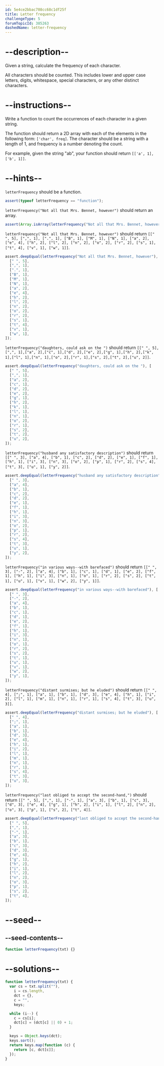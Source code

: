 ```yaml
---
id: 5e4ce2bbac708cc68c1df25f
title: Letter frequency
challengeType: 5
forumTopicId: 385263
dashedName: letter-frequency
---
```


# --description--

Given a string, calculate the frequency of each character.

All characters should be counted. This includes lower and upper case letters, digits, whitespace, special characters, or any other distinct characters.

# --instructions--

Write a function to count the occurrences of each character in a given string.

The function should return a 2D array with each of the elements in the following form: `['char', freq]`. The character should be a string with a length of 1, and frequency is a number denoting the count.

For example, given the string "ab", your function should return `[['a', 1], ['b', 1]]`.

# --hints--

`letterFrequency` should be a function.

```js
assert(typeof letterFrequency == "function");
```

`letterFrequency("Not all that Mrs. Bennet, however")` should return an array.

```js
assert(Array.isArray(letterFrequency("Not all that Mrs. Bennet, however")));
```

`letterFrequency("Not all that Mrs. Bennet, however")` should return `[[" ", 5], [",", 1], [".", 1], ["B", 1], ["M", 1], ["N", 1], ["a", 2], ["e", 4], ["h", 2], ["l", 2], ["n", 2], ["o", 2], ["r", 2], ["s", 1], ["t", 4], ["v", 1], ["w", 1]]`.

```js
assert.deepEqual(letterFrequency("Not all that Mrs. Bennet, however"), [
  [" ", 5],
  [",", 1],
  [".", 1],
  ["B", 1],
  ["M", 1],
  ["N", 1],
  ["a", 2],
  ["e", 4],
  ["h", 2],
  ["l", 2],
  ["n", 2],
  ["o", 2],
  ["r", 2],
  ["s", 1],
  ["t", 4],
  ["v", 1],
  ["w", 1],
]);
```

`letterFrequency("daughters, could ask on the ")` should return `[[" ", 5],[",", 1],["a", 2],["c", 1],["d", 2],["e", 2],["g", 1],["h", 2],["k", 1],["l", 1],["n", 1],["o", 2],["r", 1],["s", 2],["t", 2],["u", 2]]`.

```js
assert.deepEqual(letterFrequency("daughters, could ask on the "), [
  [" ", 5],
  [",", 1],
  ["a", 2],
  ["c", 1],
  ["d", 2],
  ["e", 2],
  ["g", 1],
  ["h", 2],
  ["k", 1],
  ["l", 1],
  ["n", 1],
  ["o", 2],
  ["r", 1],
  ["s", 2],
  ["t", 2],
  ["u", 2],
]);
```

`letterFrequency("husband any satisfactory description")` should return `[[" ", 3], ["a", 4], ["b", 1], ["c", 2], ["d", 2], ["e", 1], ["f", 1], ["h", 1], ["i", 3], ["n", 3], ["o", 2], ["p", 1], ["r", 2], ["s", 4], ["t", 3], ["u", 1], ["y", 2]]`.

```js
assert.deepEqual(letterFrequency("husband any satisfactory description"), [
  [" ", 3],
  ["a", 4],
  ["b", 1],
  ["c", 2],
  ["d", 2],
  ["e", 1],
  ["f", 1],
  ["h", 1],
  ["i", 3],
  ["n", 3],
  ["o", 2],
  ["p", 1],
  ["r", 2],
  ["s", 4],
  ["t", 3],
  ["u", 1],
  ["y", 2],
]);
```

`letterFrequency("in various ways--with barefaced")` should return `[[" ", 3], ["-", 2], ["a", 4], ["b", 1], ["c", 1], ["d", 1], ["e", 2], ["f", 1], ["h", 1], ["i", 3], ["n", 1], ["o", 1], ["r", 2], ["s", 2], ["t", 1], ["u", 1], ["v", 1], ["w", 2], ["y", 1]]`.

```js
assert.deepEqual(letterFrequency("in various ways--with barefaced"), [
  [" ", 3],
  ["-", 2],
  ["a", 4],
  ["b", 1],
  ["c", 1],
  ["d", 1],
  ["e", 2],
  ["f", 1],
  ["h", 1],
  ["i", 3],
  ["n", 1],
  ["o", 1],
  ["r", 2],
  ["s", 2],
  ["t", 1],
  ["u", 1],
  ["v", 1],
  ["w", 2],
  ["y", 1],
]);
```

`letterFrequency("distant surmises; but he eluded")` should return `[[" ", 4], [";", 1], ["a", 1], ["b", 1], ["d", 3], ["e", 4], ["h", 1], ["i", 2], ["l", 1], ["m", 1], ["n", 1], ["r", 1], ["s", 4], ["t", 3], ["u", 3]]`.

```js
assert.deepEqual(letterFrequency("distant surmises; but he eluded"), [
  [" ", 4],
  [";", 1],
  ["a", 1],
  ["b", 1],
  ["d", 3],
  ["e", 4],
  ["h", 1],
  ["i", 2],
  ["l", 1],
  ["m", 1],
  ["n", 1],
  ["r", 1],
  ["s", 4],
  ["t", 3],
  ["u", 3],
]);
```

`letterFrequency("last obliged to accept the second-hand,")` should return `[[" ", 5], [",", 1], ["-", 1], ["a", 3], ["b", 1], ["c", 3], ["d", 3], ["e", 4], ["g", 1], ["h", 2], ["i", 1], ["l", 2], ["n", 2], ["o", 3], ["p", 1], ["s", 2], ["t", 4]]`.

```js
assert.deepEqual(letterFrequency("last obliged to accept the second-hand,"), [
  [" ", 5],
  [",", 1],
  ["-", 1],
  ["a", 3],
  ["b", 1],
  ["c", 3],
  ["d", 3],
  ["e", 4],
  ["g", 1],
  ["h", 2],
  ["i", 1],
  ["l", 2],
  ["n", 2],
  ["o", 3],
  ["p", 1],
  ["s", 2],
  ["t", 4],
]);
```

# --seed--

## --seed-contents--

```js
function letterFrequency(txt) {}
```

# --solutions--

```js
function letterFrequency(txt) {
  var cs = txt.split(""),
    i = cs.length,
    dct = {},
    c = "",
    keys;

  while (i--) {
    c = cs[i];
    dct[c] = (dct[c] || 0) + 1;
  }

  keys = Object.keys(dct);
  keys.sort();
  return keys.map(function (c) {
    return [c, dct[c]];
  });
}
```
